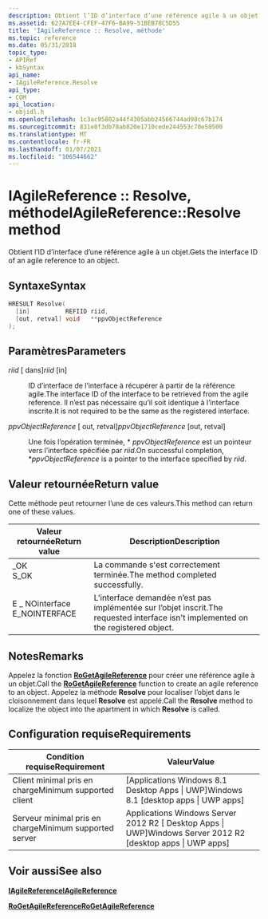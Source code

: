 ```yaml
---
description: Obtient l’ID d’interface d’une référence agile à un objet.
ms.assetid: 627A7EE4-CFEF-47F6-BA99-51BEB78C5D55
title: 'IAgileReference :: Resolve, méthode'
ms.topic: reference
ms.date: 05/31/2018
topic_type:
- APIRef
- kbSyntax
api_name:
- IAgileReference.Resolve
api_type:
- COM
api_location:
- objidl.h
ms.openlocfilehash: 1c3ac95802a44f4305abb24566744ad98c67b174
ms.sourcegitcommit: 831e8f3db78ab820e1710cede244553c70e50500
ms.translationtype: MT
ms.contentlocale: fr-FR
ms.lasthandoff: 01/07/2021
ms.locfileid: "106544662"
---
```

# <a name="iagilereferenceresolve-method"></a><span data-ttu-id="b75d0-103">IAgileReference :: Resolve, méthode</span><span class="sxs-lookup"><span data-stu-id="b75d0-103">IAgileReference::Resolve method</span></span>

<span data-ttu-id="b75d0-104">Obtient l’ID d’interface d’une référence agile à un objet.</span><span class="sxs-lookup"><span data-stu-id="b75d0-104">Gets the interface ID of an agile reference to an object.</span></span>

## <a name="syntax"></a><span data-ttu-id="b75d0-105">Syntaxe</span><span class="sxs-lookup"><span data-stu-id="b75d0-105">Syntax</span></span>


```C++
HRESULT Resolve(
  [in]          REFIID riid,
  [out, retval] void   **ppvObjectReference
);
```



## <a name="parameters"></a><span data-ttu-id="b75d0-106">Paramètres</span><span class="sxs-lookup"><span data-stu-id="b75d0-106">Parameters</span></span>

<dl> <dt>

<span data-ttu-id="b75d0-107">*riid* \[ dans\]</span><span class="sxs-lookup"><span data-stu-id="b75d0-107">*riid* \[in\]</span></span>
</dt> <dd>

<span data-ttu-id="b75d0-108">ID d’interface de l’interface à récupérer à partir de la référence agile.</span><span class="sxs-lookup"><span data-stu-id="b75d0-108">The interface ID of the interface to be retrieved from the agile reference.</span></span> <span data-ttu-id="b75d0-109">Il n’est pas nécessaire qu’il soit identique à l’interface inscrite.</span><span class="sxs-lookup"><span data-stu-id="b75d0-109">It is not required to be the same as the registered interface.</span></span>

</dd> <dt>

<span data-ttu-id="b75d0-110">*ppvObjectReference* \[ out, retval\]</span><span class="sxs-lookup"><span data-stu-id="b75d0-110">*ppvObjectReference* \[out, retval\]</span></span>
</dt> <dd>

<span data-ttu-id="b75d0-111">Une fois l’opération terminée, \* *ppvObjectReference* est un pointeur vers l’interface spécifiée par *riid*.</span><span class="sxs-lookup"><span data-stu-id="b75d0-111">On successful completion, \**ppvObjectReference* is a pointer to the interface specified by *riid*.</span></span>

</dd> </dl>

## <a name="return-value"></a><span data-ttu-id="b75d0-112">Valeur retournée</span><span class="sxs-lookup"><span data-stu-id="b75d0-112">Return value</span></span>

<span data-ttu-id="b75d0-113">Cette méthode peut retourner l’une de ces valeurs.</span><span class="sxs-lookup"><span data-stu-id="b75d0-113">This method can return one of these values.</span></span>



| <span data-ttu-id="b75d0-114">Valeur retournée</span><span class="sxs-lookup"><span data-stu-id="b75d0-114">Return value</span></span>                                                                              | <span data-ttu-id="b75d0-115">Description</span><span class="sxs-lookup"><span data-stu-id="b75d0-115">Description</span></span>                                                                    |
|-------------------------------------------------------------------------------------------|--------------------------------------------------------------------------------|
| <dl> <span data-ttu-id="b75d0-116"><dt>\_OK</dt></span><span class="sxs-lookup"><span data-stu-id="b75d0-116"><dt>S\_OK</dt></span></span> </dl>          | <span data-ttu-id="b75d0-117">La commande s'est correctement terminée.</span><span class="sxs-lookup"><span data-stu-id="b75d0-117">The method completed successfully.</span></span><br/>                                  |
| <dl> <span data-ttu-id="b75d0-118"><dt>E \_ NOinterface</dt></span><span class="sxs-lookup"><span data-stu-id="b75d0-118"><dt>E\_NOINTERFACE</dt></span></span> </dl> | <span data-ttu-id="b75d0-119">L’interface demandée n’est pas implémentée sur l’objet inscrit.</span><span class="sxs-lookup"><span data-stu-id="b75d0-119">The requested interface isn't implemented on the registered object.</span></span><br/> |



 

## <a name="remarks"></a><span data-ttu-id="b75d0-120">Notes</span><span class="sxs-lookup"><span data-stu-id="b75d0-120">Remarks</span></span>

<span data-ttu-id="b75d0-121">Appelez la fonction [**RoGetAgileReference**](/windows/desktop/api/ComBaseApi/nf-combaseapi-rogetagilereference) pour créer une référence agile à un objet.</span><span class="sxs-lookup"><span data-stu-id="b75d0-121">Call the [**RoGetAgileReference**](/windows/desktop/api/ComBaseApi/nf-combaseapi-rogetagilereference) function to create an agile reference to an object.</span></span> <span data-ttu-id="b75d0-122">Appelez la méthode **Resolve** pour localiser l’objet dans le cloisonnement dans lequel **Resolve** est appelé.</span><span class="sxs-lookup"><span data-stu-id="b75d0-122">Call the **Resolve** method to localize the object into the apartment in which **Resolve** is called.</span></span>

## <a name="requirements"></a><span data-ttu-id="b75d0-123">Configuration requise</span><span class="sxs-lookup"><span data-stu-id="b75d0-123">Requirements</span></span>



| <span data-ttu-id="b75d0-124">Condition requise</span><span class="sxs-lookup"><span data-stu-id="b75d0-124">Requirement</span></span> | <span data-ttu-id="b75d0-125">Valeur</span><span class="sxs-lookup"><span data-stu-id="b75d0-125">Value</span></span> |
|-------------------------------------|----------------------------------------------------------------|
| <span data-ttu-id="b75d0-126">Client minimal pris en charge</span><span class="sxs-lookup"><span data-stu-id="b75d0-126">Minimum supported client</span></span><br/> | <span data-ttu-id="b75d0-127">\[Applications Windows 8.1 Desktop Apps \| UWP\]</span><span class="sxs-lookup"><span data-stu-id="b75d0-127">Windows 8.1 \[desktop apps \| UWP apps\]</span></span><br/>            |
| <span data-ttu-id="b75d0-128">Serveur minimal pris en charge</span><span class="sxs-lookup"><span data-stu-id="b75d0-128">Minimum supported server</span></span><br/> | <span data-ttu-id="b75d0-129">Applications Windows Server 2012 R2 \[ Desktop Apps \| UWP\]</span><span class="sxs-lookup"><span data-stu-id="b75d0-129">Windows Server 2012 R2 \[desktop apps \| UWP apps\]</span></span><br/> |



## <a name="see-also"></a><span data-ttu-id="b75d0-130">Voir aussi</span><span class="sxs-lookup"><span data-stu-id="b75d0-130">See also</span></span>

<dl> <dt>

[<span data-ttu-id="b75d0-131">**IAgileReference**</span><span class="sxs-lookup"><span data-stu-id="b75d0-131">**IAgileReference**</span></span>](/windows/desktop/api/objidl/nn-objidl-iagilereference)
</dt> <dt>

[<span data-ttu-id="b75d0-132">**RoGetAgileReference**</span><span class="sxs-lookup"><span data-stu-id="b75d0-132">**RoGetAgileReference**</span></span>](/windows/desktop/api/ComBaseApi/nf-combaseapi-rogetagilereference)
</dt> </dl>

 

 




